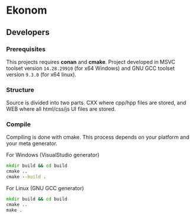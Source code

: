 # Ekonom
## Developers
### Prerequisites
This projects requires **conan** and **cmake**. Project developed in MSVC toolset version `14.28.29910` (for x64 Windows) and GNU GCC toolset version `9.3.0` (for x64 linux).
### Structure
Source is divided into two parts. CXX where cpp/hpp files are stored, and WEB where all html/css/js UI files are stored.

### Compile
Compiling is done with cmake. This process depends on your platform and your meta generator. 

For Windows (VisualStudio generator)
```cmd
mkdir build && cd build
cmake .. 
cmake --build .
```

For Linux (GNU GCC generator)
```cmd
mkdir build && cd build
cmake .. 
make .
```
